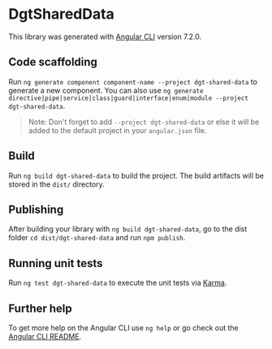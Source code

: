# DgtSharedData

This library was generated with [Angular CLI](https://github.com/angular/angular-cli) version 7.2.0.

## Code scaffolding

Run `ng generate component component-name --project dgt-shared-data` to generate a new component. You can also use `ng generate directive|pipe|service|class|guard|interface|enum|module --project dgt-shared-data`.
> Note: Don't forget to add `--project dgt-shared-data` or else it will be added to the default project in your `angular.json` file. 

## Build

Run `ng build dgt-shared-data` to build the project. The build artifacts will be stored in the `dist/` directory.

## Publishing

After building your library with `ng build dgt-shared-data`, go to the dist folder `cd dist/dgt-shared-data` and run `npm publish`.

## Running unit tests

Run `ng test dgt-shared-data` to execute the unit tests via [Karma](https://karma-runner.github.io).

## Further help

To get more help on the Angular CLI use `ng help` or go check out the [Angular CLI README](https://github.com/angular/angular-cli/blob/master/README.md).

